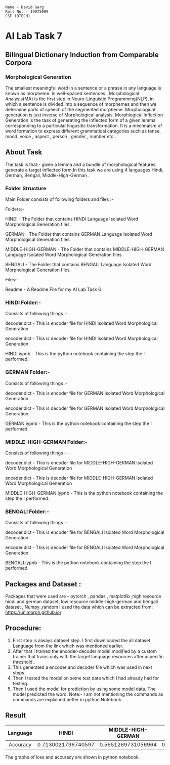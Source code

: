 ```

Name - David Garg
Roll No. - 19075089
CSE (BTECH)

```

# AI Lab Task 7


##  Bilingual Dictionary Induction from Comparable Corpora


### Morphological Generation

The smallest meaningful word in a sentence or a phrase in any language is known as morpheme. In well-spaced sentences , Morphological Analysis(MA) is the first step in Neuro-Linguistic Programming(NLP), in which a sentence is divided into a sequence of morphemes and then we determine parts of speech of the segmented morpheme.
Morphological generation is just inverse of Morphological analysis. Morphlogical inflection Generation is the task of generating the inflected form of a given lemma corresponding to a particular lingusitic transformation. It is a mechnaism of word formation to express different grammatical categories such as tense, mood, voice , aspect , person , gender , number etc.. 

## About Task

The task is that:- given a lemma and a bundle of morphological features, generate a target inflected form.In this task we are using 4 languages Hindi, German, Bengali, Middle-High-German .


### Folder Structure

Main Folder consists of following folders and files :-

Folders:-

HINDI - The Folder that contains HINDI Language Isolated Word Morphological Generation files.

GERMAN - The Folder that contains GERMAN Language Isolated Word Morphological Generation files.

MIDDLE-HIGH-GERMAN - The Folder that contains MIDDLE-HIGH-GERMAN Language Isolated Word Morphological Generation files.

BENGALI - The Folder that contains BENGALI Language Isolated Word Morphological Generation files.

Files:-

Readme - A Readme File for my AI Lab Task 6


### HINDI Folder:-

Consists of following things :-

decoder.dict - This is encoder file for HINDI Isolated Word Morphological Generation

encoder.dict - This is decoder file for HINDI Isolated Word Morphological Generation

HINDI.iypnb - This is the python notebook containing the step the I performed.


### GERMAN Folder:-

Consists of following things :-

decoder.dict - This is encoder file for GERMAN Isolated Word Morphological Generation

encoder.dict - This is decoder file for GERMAN Isolated Word Morphological Generation

GERMAN.iypnb - This is the python notebook containing the step the I performed.


### MIDDLE-HIGH-GERMAN Folder:-

Consists of following things :-

decoder.dict - This is encoder file for MIDDLE-HIGH-GERMAN Isolated Word Morphological Generation

encoder.dict - This is decoder file for MIDDLE-HIGH-GERMAN Isolated Word Morphological Generation

MIDDLE-HIGH-GERMAN.iypnb - This is the python notebook containing the step the I performed.


### BENGALI Folder:-

Consists of following things :-

decoder.dict - This is encoder file for BENGALI Isolated Word Morphological Generation

encoder.dict - This is decoder file for BENGALI Isolated Word Morphological Generation

BENGALI.iypnb - This is the python notebook containing the step the I performed.


## Packages and Dataset :

	
 Packages that were used are - pytorch , pandas , matplotlib ,high resource hindi and german dataset, low resource middle-high-german and bengali dataset , Numpy ,random
 I used the data which can be extracted from: https://unimorph.github.io/


## Procedure: 

  1. First step is always dataset step. I first downloaded the all dataset Language from the link which was mentioned earlier.
  2. After that I trained the  encoder-decoder model modified by a custom trainer that trains only with the target language resources after aspecific threshold..
  3. This generated a encoder and decoder file which was used in next steps.
  4. Then I tested the model on some test data which I had already had for testing.
  5. Then I used the model for prediction by using some model data. The model predicted  the word.
  Note:- I am not mentioning the commands as commands are explained better in python Notebook.
  
  
  ## Result
  
| Language | HINDI | MIDDLE-HIGH-GERMAN | GERMAN | BENGALI |
| :---: | :---: | :---: | :---: |:---: |
|Accuracy| 0.7130021796740597 | 0.5651269731056964 | 0.8614476061811625 | 0.7214294160507926 |
   
  
 The graphs of loss and accuracy are shown in python notebook.
 
 
 
